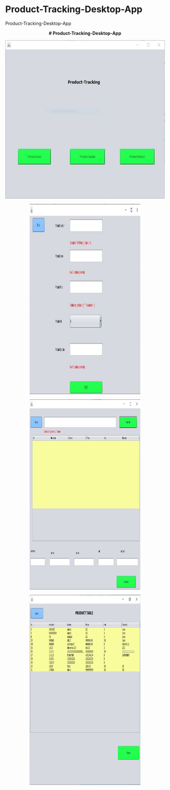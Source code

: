 # Product-Tracking-Desktop-App
Product-Tracking-Desktop-App
<p align="center">
 <b> # Product-Tracking-Desktop-App
 </b>

</p>

<p align="center">
  <img width="700" height="500" src="1.JPG">
</p>
<p align="center">
  <img width="350" height="600" src="2.JPG">
</p><p align="center">
  <img width="350" height="600" src="3.JPG">
</p><p align="center">
  <img width="350" height="600" src="4.JPG">
</p>

